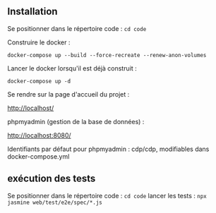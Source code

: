 ## Installation

Se positionner dans le répertoire code :
`cd code`

Construire le docker :

`docker-compose up --build --force-recreate --renew-anon-volumes`

Lancer le docker lorsqu'il est déjà construit : 

`docker-compose up -d`

Se rendre sur la page d'accueil du projet : 

[http://localhost/](http://localhost/)

phpmyadmin (gestion de la base de données) : 

[http://localhost:8080/](http://localhost:8080/) 

Identifiants par défaut pour phpmyadmin : cdp/cdp, modifiables dans docker-compose.yml

## exécution des tests

Se positionner dans le répertoire code :
`cd code`
lancer les tests :
`npx jasmine web/test/e2e/spec/*.js`